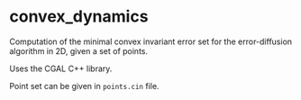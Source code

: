 # convex_dynamics
Computation of the minimal convex invariant error set for the error-diffusion algorithm in 2D, given a set of points.

Uses the CGAL C++ library.

Point set can be given in `points.cin` file.
